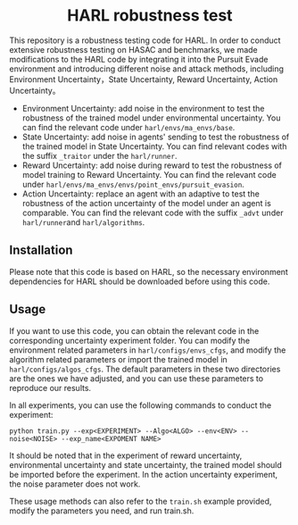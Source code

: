 <h1 align="center"> HARL robustness test </h1>

This repository is a robustness testing code for HARL. In order to conduct extensive robustness testing on HASAC and benchmarks, we made modifications to the HARL code by integrating it into the Pursuit Evade environment and introducing different noise and attack methods, including Environment Uncertainty，State Uncertainty, Reward Uncertainty, Action Uncertainty。
- Environment Uncertainty: add noise in the environment to test the robustness of the trained model under environmental uncertainty. You can find the relevant code under `harl/envs/ma_envs/base`.
- State Uncertainty: add noise in agents' sending to test the robustness of the trained model in State Uncertainty. You can find relevant codes with the suffix `_traitor` under the `harl/runner`.
- Reward Uncertainty: add noise during reward to test the robustness of model training to Reward Uncertainty. You can find the relevant code under `harl/envs/ma_envs/envs/point_envs/pursuit_evasion`.
- Action Uncertainty: replace an agent with an adaptive to test the robustness of the action uncertainty of the model under an agent is comparable. You can find the relevant code with the suffix `_advt` under `harl/runner`and `harl/algorithms`.

## Installation
Please note that this code is based on HARL, so the necessary environment dependencies for HARL should be downloaded before using this code. 

## Usage
If you want to use this code, you can obtain the relevant code in the corresponding uncertainty experiment folder. You can modify the environment related parameters in `harl/configs/envs_cfgs`, and modify the algorithm related parameters or import the trained model in `harl/configs/algos_cfgs`. The default parameters in these two directories are the ones we have adjusted, and you can use these parameters to reproduce our results. 

In all experiments, you can use the following commands to conduct the experiment: 
```shell
python train.py --exp<EXPERIMENT> --Algo<ALGO> --env<ENV> --noise<NOISE> --exp_name<EXPOMENT NAME> 
```
It should be noted that in the experiment of reward uncertainty, environmental uncertainty and state uncertainty, the trained model should be imported before the experiment. In the action uncertainty experiment, the noise parameter does not work. 

These usage methods can also refer to the `train.sh` example provided, modify the parameters you need, and run train.sh.

